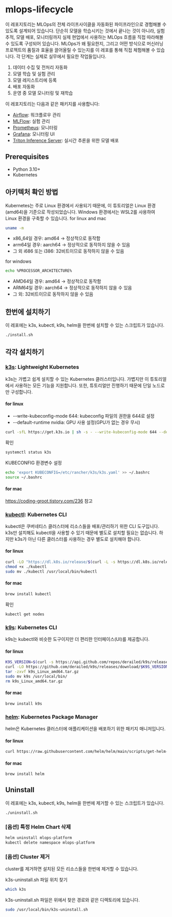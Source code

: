 # mlops-lifecycle

이 레포지토리는 MLOps의 전체 라이프사이클을 자동화된 파이프라인으로 경험해볼 수 있도록 설계되어 있습니다. 
단순히 모델을 학습시키는 것에서 끝나는 것이 아니라, 실험 추적, 모델 배포, 모니터링까지 실제 현업에서 사용하는 MLOps 흐름을 직접 따라해볼 수 있도록 구성되어 있습니다.
MLOps가 왜 필요한지, 그리고 어떤 방식으로 머신러닝 프로젝트의 품질과 효율을 끌어올릴 수 있는지를 이 레포를 통해 직접 체험해볼 수 있습니다.
각 단계는 실제로 실무에서 필요한 작업들입니다.

1. 데이터 수집 및 전처리 자동화
2. 모델 학습 및 실험 관리
3. 모델 레지스트리에 등록
4. 배포 자동화
5. 운영 중 모델 모니터링 및 재학습

이 레포지토리는 다음과 같은 패키지를 사용합니다:

- [Airflow](https://airflow.apache.org/): 워크플로우 관리
- [MLFlow](https://mlflow.org/): 실험 관리
- [Prometheus](https://prometheus.io/): 모니터링
- [Grafana](https://grafana.com/): 모니터링 UI
- [Triton Inference Server](https://github.com/triton-inference-server/server): 실시간 추론을 위한 모델 배포

## Prerequisites
- Python 3.10+
- Kubernetes

## 아키텍처 확인 방법
Kubernetes는 주로 Linux 환경에서 사용되기 때문에, 이 튜토리얼은 Linux 환경(amd64)을 기준으로 작성되었습니다.
Windows 환경에서는 WSL2를 사용하여 Linux 환경을 구축할 수 있습니다.
for linux and mac
```bash
uname -m
```
* x86_64일 경우: amd64 -> 정상적으로 동작함
* arm64일 경우: aarch64 -> 정상적으로 동작하지 않을 수 있음
* 그 외 i686 또는 i386: 32비트이므로 동작하지 않을 수 있음

for windows
```bash
echo %PROCESSOR_ARCHITECTURE%
```
* AMD64일 경우: amd64 -> 정상적으로 동작함
* ARM64일 경우: aarch64 -> 정상적으로 동작하지 않을 수 있음
* 그 외: 32비트이므로 동작하지 않을 수 있음

## 한번에 설치하기
이 레포에는 k3s, kubectl, k9s, helm을 한번에 설치할 수 있는 스크립트가 있습니다.
```bash
./install.sh
```

## 각각 설치하기
### [k3s](https://k3s.io/): Lightweight Kubernetes
k3s는 가볍고 쉽게 설치할 수 있는 Kubernetes 클러스터입니다. 가볍지만 이 튜토리얼에서 사용하는 모든 기능을 지원합니다. 또한, 튜토리얼만 진행하기 때문에 단일 노드로만 구성합니다.

#### for linux
* --write-kubeconfig-mode 644: kubeconfig 파일의 권한을 644로 설정
* --default-runtime nvidia: GPU 사용 설정(GPU가 없는 경우 무시)
```bash
curl -sfL https://get.k3s.io | sh -s - --write-kubeconfig-mode 644 --default-runtime nvidia
```
확인
```bash
systemctl status k3s
```

KUBECONFIG 환경변수 설정
```bash
echo 'export KUBECONFIG=/etc/rancher/k3s/k3s.yaml' >> ~/.bashrc
source ~/.bashrc
```

#### for mac
https://coding-groot.tistory.com/236 참고


### [kubectl](https://kubernetes.io/docs/reference/kubectl/): Kubernetes CLI
kubectl은 쿠버네티스 클러스터에 리소스들을 배포/관리하기 위한 CLI 도구입니다.
k3s만 설치해도 kubectl을 사용할 수 있기 때문에 별도로 설치할 필요는 없습니다. 하지만 k3s가 아닌 다른 클러스터를 사용하는 경우 별도로 설치해야 합니다.

#### for linux
```bash
curl -LO "https://dl.k8s.io/release/$(curl -L -s https://dl.k8s.io/release/stable.txt)/bin/linux/amd64/kubectl"
chmod +x ./kubectl
sudo mv ./kubectl /usr/local/bin/kubectl
```

#### for mac
```bash
brew install kubectl
```

확인
```bash
kubectl get nodes
```

### [k9s](https://k9scli.io/): Kubernetes CLI
k9s는 kubectl와 비슷한 도구이지만 더 편리한 인터페이스(UI)를 제공합니다.

#### for linux
```bash
K9S_VERSION=$(curl -s https://api.github.com/repos/derailed/k9s/releases/latest | grep -Po '"tag_name": "\K.*?(?=")')
curl -LO https://github.com/derailed/k9s/releases/download/$K9S_VERSION/k9s_Linux_amd64.tar.gz
tar -zxvf k9s_Linux_amd64.tar.gz
sudo mv k9s /usr/local/bin/
rm k9s_Linux_amd64.tar.gz
```
#### for mac
```bash
brew install k9s
```

### [helm](https://helm.sh/): Kubernetes Package Manager
helm은 Kubernetes 클러스터에 애플리케이션을 배포하기 위한 패키지 매니저입니다.

#### for linux
```bash
curl https://raw.githubusercontent.com/helm/helm/main/scripts/get-helm-3 | bash
```

#### for mac
```bash
brew install helm
```

## Uninstall
이 레포에는 k3s, kubectl, k9s, helm을 한번에 제거할 수 있는 스크립트가 있습니다.

```bash
./uninstall.sh
```

### [옵션] 특정 Helm Chart 삭제
```bash
helm uninstall mlops-platform
kubectl delete namespace mlops-platform
```

### [옵션] Cluster 제거
cluster를 제거하면 설치된 모든 리소스들을 한번에 제거할 수 있습니다.

k3s-uninstall.sh 파일 위치 찾기
```bash
which k3s
```

k3s-uninstall.sh 파일은 위에서 찾은 경로와 같은 디렉토리에 있습니다.
```bash
sudo /usr/local/bin/k3s-uninstall.sh
```
